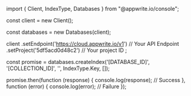 import { Client, IndexType, Databases } from "@appwrite.io/console";

const client = new Client();

const databases = new Databases(client);

client
    .setEndpoint('https://cloud.appwrite.io/v1') // Your API Endpoint
    .setProject('5df5acd0d48c2') // Your project ID
;

const promise = databases.createIndex('[DATABASE_ID]', '[COLLECTION_ID]', '', IndexType.Key, []);

promise.then(function (response) {
    console.log(response); // Success
}, function (error) {
    console.log(error); // Failure
});